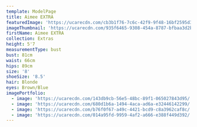 ```yaml
---
template: ModelPage
title: Aimee EXTRA
featuredImage: 'https://ucarecdn.com/cb3b1f76-7c6c-42f9-9f48-16bf2595d3d6/'
imageThumbnail: 'https://ucarecdn.com/935f6465-9308-454a-8787-bfbaa3d2ba5f/'
firstName: Aimee EXTRA
collection: Extras
height: 5'7
measurementType: bust
bust: 81cm
waist: 66cm
hips: 89cm
size: '8'
shoeSize: '8.5'
hair: Blonde
eyes: Brown/Blue
imagePortfolio:
  - image: 'https://ucarecdn.com/143db9cb-56e5-48bc-89f1-065027843d95/'
  - image: 'https://ucarecdn.com/680d1b6a-1494-4aca-ad6a-e32446142299/'
  - image: 'https://ucarecdn.com/b76f0f67-a49c-4421-bcd9-c8a3962caf8c/'
  - image: 'https://ucarecdn.com/014a95fd-9959-4af2-a666-e388f449d392/'
---
```



